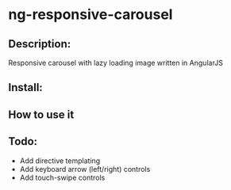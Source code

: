 # ng-responsive-carousel

## Description:
Responsive carousel with lazy loading image written in AngularJS

## Install:



## How to use it


## Todo:
 - Add directive templating
 - Add keyboard arrow (left/right) controls
 - Add touch-swipe controls 
